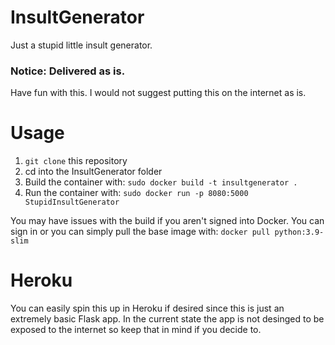 # InsultGenerator
Just a stupid little insult generator.

### Notice: Delivered as is.
Have fun with this. I would not suggest putting this on the internet as is. 

# Usage
1. `git clone` this repository
2. cd into the InsultGenerator folder
3. Build the container with: `sudo docker build -t insultgenerator .`
4. Run the container with: `sudo docker run -p 8080:5000 StupidInsultGenerator`

You may have issues with the build if you aren't signed into Docker. You can sign in or you can simply pull the base image with: `docker pull python:3.9-slim`

# Heroku
You can easily spin this up in Heroku if desired since this is just an extremely basic Flask app. In the current state the app is not desinged to be exposed to the internet so keep that in mind if you decide to.
